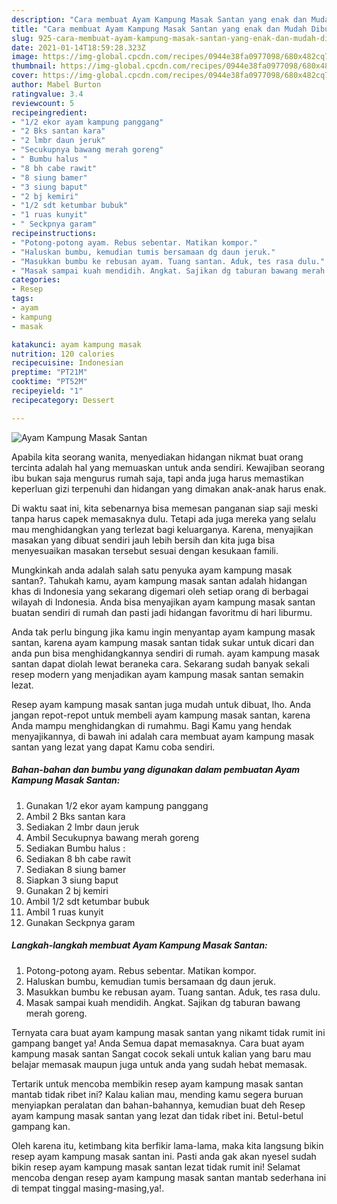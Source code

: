```yaml
---
description: "Cara membuat Ayam Kampung Masak Santan yang enak dan Mudah Dibuat"
title: "Cara membuat Ayam Kampung Masak Santan yang enak dan Mudah Dibuat"
slug: 925-cara-membuat-ayam-kampung-masak-santan-yang-enak-dan-mudah-dibuat
date: 2021-01-14T18:59:28.323Z
image: https://img-global.cpcdn.com/recipes/0944e38fa0977098/680x482cq70/ayam-kampung-masak-santan-foto-resep-utama.jpg
thumbnail: https://img-global.cpcdn.com/recipes/0944e38fa0977098/680x482cq70/ayam-kampung-masak-santan-foto-resep-utama.jpg
cover: https://img-global.cpcdn.com/recipes/0944e38fa0977098/680x482cq70/ayam-kampung-masak-santan-foto-resep-utama.jpg
author: Mabel Burton
ratingvalue: 3.4
reviewcount: 5
recipeingredient:
- "1/2 ekor ayam kampung panggang"
- "2 Bks santan kara"
- "2 lmbr daun jeruk"
- "Secukupnya bawang merah goreng"
- " Bumbu halus "
- "8 bh cabe rawit"
- "8 siung bamer"
- "3 siung baput"
- "2 bj kemiri"
- "1/2 sdt ketumbar bubuk"
- "1 ruas kunyit"
- " Seckpnya garam"
recipeinstructions:
- "Potong-potong ayam. Rebus sebentar. Matikan kompor."
- "Haluskan bumbu, kemudian tumis bersamaan dg daun jeruk."
- "Masukkan bumbu ke rebusan ayam. Tuang santan. Aduk, tes rasa dulu."
- "Masak sampai kuah mendidih. Angkat. Sajikan dg taburan bawang merah goreng."
categories:
- Resep
tags:
- ayam
- kampung
- masak

katakunci: ayam kampung masak 
nutrition: 120 calories
recipecuisine: Indonesian
preptime: "PT21M"
cooktime: "PT52M"
recipeyield: "1"
recipecategory: Dessert

---
```



![Ayam Kampung Masak Santan](https://img-global.cpcdn.com/recipes/0944e38fa0977098/680x482cq70/ayam-kampung-masak-santan-foto-resep-utama.jpg)

Apabila kita seorang wanita, menyediakan hidangan nikmat buat orang tercinta adalah hal yang memuaskan untuk anda sendiri. Kewajiban seorang ibu bukan saja mengurus rumah saja, tapi anda juga harus memastikan keperluan gizi terpenuhi dan hidangan yang dimakan anak-anak harus enak.

Di waktu  saat ini, kita sebenarnya bisa memesan panganan siap saji meski tanpa harus capek memasaknya dulu. Tetapi ada juga mereka yang selalu mau menghidangkan yang terlezat bagi keluarganya. Karena, menyajikan masakan yang dibuat sendiri jauh lebih bersih dan kita juga bisa menyesuaikan masakan tersebut sesuai dengan kesukaan famili. 



Mungkinkah anda adalah salah satu penyuka ayam kampung masak santan?. Tahukah kamu, ayam kampung masak santan adalah hidangan khas di Indonesia yang sekarang digemari oleh setiap orang di berbagai wilayah di Indonesia. Anda bisa menyajikan ayam kampung masak santan buatan sendiri di rumah dan pasti jadi hidangan favoritmu di hari liburmu.

Anda tak perlu bingung jika kamu ingin menyantap ayam kampung masak santan, karena ayam kampung masak santan tidak sukar untuk dicari dan anda pun bisa menghidangkannya sendiri di rumah. ayam kampung masak santan dapat diolah lewat beraneka cara. Sekarang sudah banyak sekali resep modern yang menjadikan ayam kampung masak santan semakin lezat.

Resep ayam kampung masak santan juga mudah untuk dibuat, lho. Anda jangan repot-repot untuk membeli ayam kampung masak santan, karena Anda mampu menghidangkan di rumahmu. Bagi Kamu yang hendak menyajikannya, di bawah ini adalah cara membuat ayam kampung masak santan yang lezat yang dapat Kamu coba sendiri.

<!--inarticleads1-->

##### Bahan-bahan dan bumbu yang digunakan dalam pembuatan Ayam Kampung Masak Santan:

1. Gunakan 1/2 ekor ayam kampung panggang
1. Ambil 2 Bks santan kara
1. Sediakan 2 lmbr daun jeruk
1. Ambil Secukupnya bawang merah goreng
1. Sediakan  Bumbu halus :
1. Sediakan 8 bh cabe rawit
1. Sediakan 8 siung bamer
1. Siapkan 3 siung baput
1. Gunakan 2 bj kemiri
1. Ambil 1/2 sdt ketumbar bubuk
1. Ambil 1 ruas kunyit
1. Gunakan  Seckpnya garam




<!--inarticleads2-->

##### Langkah-langkah membuat Ayam Kampung Masak Santan:

1. Potong-potong ayam. Rebus sebentar. Matikan kompor.
1. Haluskan bumbu, kemudian tumis bersamaan dg daun jeruk.
1. Masukkan bumbu ke rebusan ayam. Tuang santan. Aduk, tes rasa dulu.
1. Masak sampai kuah mendidih. Angkat. Sajikan dg taburan bawang merah goreng.




Ternyata cara buat ayam kampung masak santan yang nikamt tidak rumit ini gampang banget ya! Anda Semua dapat memasaknya. Cara buat ayam kampung masak santan Sangat cocok sekali untuk kalian yang baru mau belajar memasak maupun juga untuk anda yang sudah hebat memasak.

Tertarik untuk mencoba membikin resep ayam kampung masak santan mantab tidak ribet ini? Kalau kalian mau, mending kamu segera buruan menyiapkan peralatan dan bahan-bahannya, kemudian buat deh Resep ayam kampung masak santan yang lezat dan tidak ribet ini. Betul-betul gampang kan. 

Oleh karena itu, ketimbang kita berfikir lama-lama, maka kita langsung bikin resep ayam kampung masak santan ini. Pasti anda gak akan nyesel sudah bikin resep ayam kampung masak santan lezat tidak rumit ini! Selamat mencoba dengan resep ayam kampung masak santan mantab sederhana ini di tempat tinggal masing-masing,ya!.

